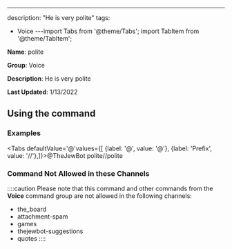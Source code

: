 ---
description: "He is very polite"
tags:
  - Voice
---import Tabs from '@theme/Tabs';
import TabItem from '@theme/TabItem';

**Name**: polite

**Group**: Voice

**Description**: He is very polite

**Last Updated**: 1/13/2022

## Using the command

### Examples
<Tabs defaultValue='@'values={[ {label: '@', value: '@'}, {label: 'Prefix', value: '//'},]}><TabItem value='@'>@TheJewBot polite</TabItem><TabItem value='//'>//polite</TabItem></Tabs>

### Command Not Allowed in these Channels
::::caution Please note that this command and other commands from the **Voice** command group are not allowed in the following channels:
- the_board
- attachment-spam
- games
- thejewbot-suggestions
- quotes
::::